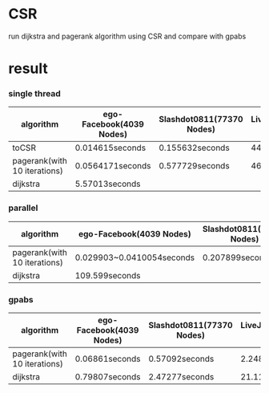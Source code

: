 # CSR
run dijkstra and pagerank algorithm using CSR and compare with gpabs   

# result   
### single thread   
algorithm|ego-Facebook(4039 Nodes)|Slashdot0811(77370 Nodes)|LiveJournal(4847571 Nodes)    
---|---|---|---|
toCSR|0.014615seconds|0.155632seconds|44.6702seconds   
pagerank(with 10 iterations)|0.0564171seconds|0.577729seconds|46.107seconds
dijkstra|5.57013seconds|   

### parallel
algorithm|ego-Facebook(4039 Nodes)|Slashdot0811(77370 Nodes)|LiveJournal(4847571 Nodes)    
---|---|---|---|
pagerank(with 10 iterations)|0.029903~0.0410054seconds|0.207899seconds|17.5329seconds
dijkstra|109.599seconds

### gpabs
algorithm|ego-Facebook(4039 Nodes)|Slashdot0811(77370 Nodes)|LiveJournal(4847571 Nodes)    
---|---|---|---|   
pagerank(with 10 iterations)|0.06861seconds|0.57092seconds|2.24845seconds     
dijkstra|0.79807seconds|2.47277seconds|21.11190seconds     
